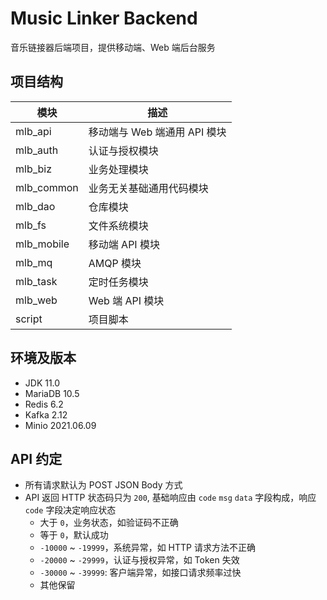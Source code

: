 # Music Linker Backend

音乐链接器后端项目，提供移动端、Web 端后台服务

## 项目结构

| 模块 | 描述 |
| ---- | ---- |
| mlb_api | 移动端与 Web 端通用 API 模块 |
| mlb_auth | 认证与授权模块 |
| mlb_biz | 业务处理模块 |
| mlb_common | 业务无关基础通用代码模块 |
| mlb_dao | 仓库模块 |
| mlb_fs | 文件系统模块 |
| mlb_mobile | 移动端 API 模块 |
| mlb_mq | AMQP 模块 |
| mlb_task | 定时任务模块 |
| mlb_web | Web 端 API 模块 |
| script | 项目脚本 |

## 环境及版本

- JDK 11.0
- MariaDB 10.5
- Redis 6.2
- Kafka 2.12
- Minio 2021.06.09

## API 约定

- 所有请求默认为 POST JSON Body 方式
- API 返回 HTTP 状态码只为 `200`, 基础响应由 `code` `msg` `data` 字段构成，响应 `code` 字段决定响应状态
  - 大于 `0`，业务状态，如验证码不正确
  - 等于 `0`，默认成功
  - `-10000` ~ `-19999`，系统异常，如 HTTP 请求方法不正确
  - `-20000` ~ `-29999`，认证与授权异常，如 Token 失效
  - `-30000` ~ `-39999`: 客户端异常，如接口请求频率过快
  - 其他保留
